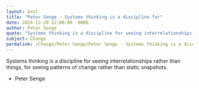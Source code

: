 ```yaml
---
layout: post
title: "Peter Senge - Systems thinking is a discipline for"
date: 2024-12-28 12:00:00 -0000
author: Peter Senge
quote: "Systems thinking is a discipline for seeing interrelationships rather than things, for seeing patterns of change rather than static snapshots."
subject: Change
permalink: /Change/Peter Senge/Peter Senge - Systems thinking is a discipline for
---
```


Systems thinking is a discipline for seeing interrelationships rather than things, for seeing patterns of change rather than static snapshots.

- Peter Senge
